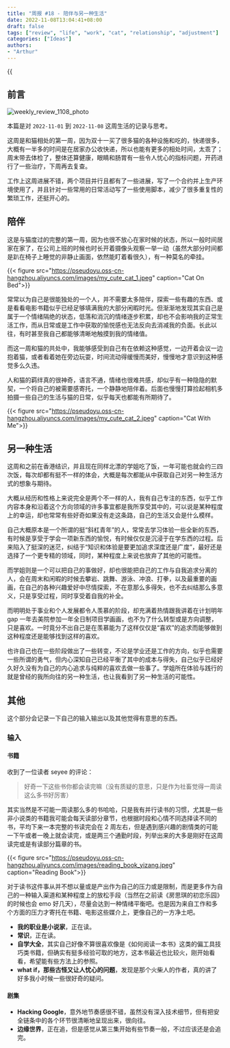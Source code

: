 ```yaml
---
title: "周报 #18 - 陪伴与另一种生活"
date: 2022-11-08T13:04:41+08:00
draft: false
tags: ["review", "life", "work", "cat", "relationship", "adjustment"]
categories: ["Ideas"]
authors:
- "Arthur"
---
```


{{<audio src="audios/here_after_us.mp3" caption="《后来的我们 - 五月天》" >}}

## 前言

![weekly_review_1108_photo](https://pseudoyu.oss-cn-hangzhou.aliyuncs.com/images/weekly_review_1108_photo.png)

本篇是对 `2022-11-01` 到 `2022-11-08` 这周生活的记录与思考。

这周是和猫相处的第一周，因为双十一买了很多猫的各种设施和吃的，快递很多，大概有一半多的时间是在居家办公收快递，所以也能有更多的相处时间，太乖了；周末带去体检了，整体还算健康，眼睛和肠胃有一些令人忧心的指标问题，开药进行了一些治疗，下周再去复查。

工作上这周进展不错，两个项目并行且都有了一些进展，写了一个合约并上生产环境使用了，并且针对一些常用的日常活动写了一些使用脚本，减少了很多重复性的繁琐工作，还挺开心的。

## 陪伴

这是与猫度过的完整的第一周，因为也很不放心在家时候的状态，所以一般时间居家在家了，在公司上班的时候也时长开着摄像头观察一举一动（虽然大部分时间都是趴在椅子上睡觉的非静止画面，依然能盯着看很久），有一种莫名的牵挂。

{{< figure src="https://pseudoyu.oss-cn-hangzhou.aliyuncs.com/images/my_cute_cat_1.jpeg" caption="Cat On Bed">}}

常常以为自己是很能独处的一个人，并不需要太多陪伴，探索一些有趣的东西、或是看看电影书籍似乎已经足够填满我的大部分闲暇时光。但渐渐地发现其实自己是属于一个情绪隔绝的状态，低落和消沉的情绪逐步积累，却也不会影响我的正常生活工作，而从日常或是工作中获取的愉悦感也无法反向去消减我的负面。长此以往，有时甚至我自己都能够清晰地触摸到我的情绪值。

而这一周和猫的共处中，我能够感受到自己有在依赖这种感觉，一边开着会议一边抱着猫，或者看着她在旁边玩耍，时间流动得缓慢而美好，慢慢地才意识到这种感觉多么久违。

人和猫的羁绊真的很神奇，语言不通，情绪也很难共感，却似乎有一种隐隐的默契，一个将自己的被需要感寄托，一个静静地陪伴着。后面也慢慢打算捡起相机多拍摄一些自己的生活与猫的日常，似乎每天也都能有所期待了。

{{< figure src="https://pseudoyu.oss-cn-hangzhou.aliyuncs.com/images/my_cute_cat_2.jpeg" caption="Cat With Me">}}

## 另一种生活

这周和之前在香港结识，并且现在同样北漂的学姐吃了饭，一年可能也就会约三四次饭，每次却都有挺不一样的体会，大概是每次都能从中获取自己对另一种生活方式的想象与期待。

大概从经历和性格上来说完全是两个不一样的人，我有自己专注的东西，似乎工作内容本身和沿着这个方向领域的许多事宜都是我所享受其中的，可以说是某种程度上的幸运，却也常常有些好奇如果没有走这条路，自己的生活又会是什么模样。

自己大概原本是一个所谓的挺“斜杠青年”的人，常常去学习体验一些全新的东西，有时候是享受于学会一项新东西的愉悦，有时候仅仅是沉浸于在学东西的过程。后来陷入了挺深的迷茫，纠结于“知识和体验是要更加追求深度还是广度”，最好还是选择了一个更专精的领域，同时，某种程度上来说也放弃了其他的可能性。

而学姐则是一个可以把自己的事做好，却也很能把自己的工作与自我追求分离的人，会在周末和闲暇的时候去攀岩、跳舞、游泳、冲浪、打拳，以及最重要的画画，在自己的各种兴趣爱好中尽情探索，不在意那么多得失，也不去纠结那么多意义，只是享受过程，同时享受着自我的补全。

而明明处于事业和个人发展都令人羡慕的阶段，却充满着热情跟我讲着在计划明年 gap 一年去美院参加一年全日制项目学画画，也不为了什么转型或是方向调整，只是喜欢。一时竟分不出自己是在羡慕能为了这样仅仅是“喜欢”的追求而能够做到这种程度还是能够找到这样的喜欢。

也许自己也在一些阶段做出了一些转变，不论是学业还是工作的方向，似乎也需要一些所谓的勇气，但内心深知自己已经平衡了其中的成本与得失，自己似乎已经好久好久没有为自己的内心追求与纯粹的喜欢去做一些事了。学姐所在体验与践行的就是曾经的我所向往的另一种生活，也让我看到了另一种生活的可能性。

## 其他

这个部分会记录一下自己的输入输出以及其他觉得有意思的东西。

### 输入

#### 书籍

收到了一位读者 seyee 的评论：

> 好奇一下这些书你都会读完嘛（没有质疑的意思，只是作为社畜觉得一周读这么多书好厉害）

其实当然是不可能一周读那么多的书哈哈，只是我有并行读书的习惯，尤其是一些非小说类的书籍我可能会每天读部分章节，也根据时段和心情不同选择读不同的书，平均下来一本完整的书读完会在 2 周左右，但是遇到感兴趣的剧情类的可能一下午或者一晚上就会读完，或是两三个通勤时段，列举出来的大多是刚好在这周读完或是有读部分篇章的书。

{{< figure src="https://pseudoyu.oss-cn-hangzhou.aliyuncs.com/images/reading_book_yizang.jpeg" caption="Reading Book">}}

对于读书这件事从并不想以量或是产出作为自己的压力或是限制，而是更多作为自己的一种输入渠道和某种程度上的放松手段（当然在之前读《房思琪的初恋乐园》的时候也会 emo 好几天），尽量会达到一种情绪平衡吧。也是因为来自工作和多个方面的压力才寄托在书籍、电影这些媒介上，更像自己的一方净土吧。

- **我的职业是小说家**，正在读。
- **常识**，正在读。
- **自学大全**，其实自己好像不算很喜欢像是《如何阅读一本书》这类的偏工具技巧类书籍，但确实有挺多经验可取的地方，这本书最近也比较火，刚开始看看，希望能有些方法上的参照。
- **what if，那些古怪又让人忧心的问题**，发现是那个火柴人的作者，真的讲了好多我小时候一些很好奇的疑问。

#### 剧集

- **Hacking Google**，意外地节奏感很不错，虽然没有深入技术细节，但有把安全链条中的各个环节很清晰地呈现出来，很向往。
- **边缘世界**，正在追，但是感觉从第三集开始有些节奏一般，不过应该还是会追完。